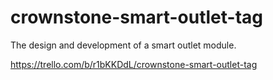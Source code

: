 # crownstone-smart-outlet-tag
The design and development of a smart outlet module.


https://trello.com/b/r1bKKDdL/crownstone-smart-outlet-tag
